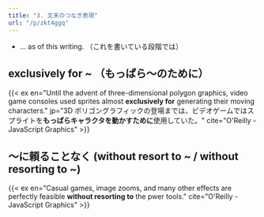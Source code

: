 ```yaml
---
title: "3. 文末のつなぎ表現"
url: "/p/zkt4ggq"
---
```


- ... as of this writing. （これを書いている段階では）

exclusively for ~ （もっぱら～のために）
----
{{< ex en="Until the advent of three-dimensional polygon graphics, video game consoles used sprites almost **exclusively for** generating their moving characters." jp="3D ポリゴングラフィックの登場までは、ビデオゲームではスプライトを**もっぱらキャラクタを動かすために**使用していた。" cite="O'Reilly - JavaScript Graphics" >}}


～に頼ることなく (without resort to ~ / without resorting to ~)
----

{{< ex en="Casual games, image zooms, and many other effects are perfectly feasible **without resorting to** the pwer tools." cite="O'Reilly - JavaScript Graphics" >}}
